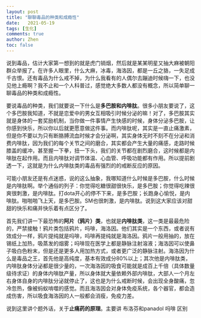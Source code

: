 ```yaml
---
layout: post
title: "聊聊毒品的种类和成瘾性"
date:   2021-05-19
tags: [生化]
comments: true
author: Zhen
toc: false
---
```

说到毒品，估计大家第一想到的就是虎门销烟，然后就是某某明星又抽大麻被朝阳群众举报了。在许多人眼里，什么大麻，冰毒，海洛因，都是一丘之貉，一失足成千古恨。还有毒品为什么戒不掉，为什么我看有的人偶尔去蹦迪时候嗨一下，也没见他上瘾啊？我不止和一个人科普过，感觉绝大多数人都没有概念，所以简单聊一聊毒品的种类和成瘾性。

要说毒品的种类，我们就要说一下什么是**多巴胺和内啡肽**。很多小朋友要说了，这个多巴胺我知道，不就是恋爱中的男女互相吸引时候分泌的嘛！对了，多巴胺其实就是身体的一套奖励机制，当你做一件事情产生快感的时候，身体分泌多巴胺，让你感到快乐，所以你以后就更愿意做这件事。而内啡肽呢，其实是一直止痛激素，但是你不要以为只有断胳膊流血时候才会分泌啊，其实身体无时不刻不在分泌和消费内啡肽，因为我们的每个关节之间的磨合，其实都会产生大量的痛感，走路时候膝盖的缓冲，甚至握一下拳，扭一下头，我们的关节都在剧烈磨合，这时候都是内啡肽在起作用。而且内啡肽对调节体温、心血管、呼吸功能都有作用。所以提前剧透一下，这就是为什么内啡肽类的毒品有强烈的的戒断反应的原因。

可能小朋友还是有点迷惑，说的这么抽象，我哪知道什么时候是多巴胺，什么时候是内啡肽啊。举个通俗的列子：你觉得吃糖很甜很快乐，是多巴胺；你觉得吃辣很爽很刺激，是内啡肽。打dota开心的停不下来，是多巴胺；长跑身心愉悦，是内啡肽。啪啪啪飞上天，是多巴胺。SM也很刺激，是内啡肽。说到这大家应该对甜甜的快乐和痛并快乐着有点区分了。

首先我们讲一下最恐怖的**阿片（鸦片）类**，也就是**内啡肽类**，这一类是最最危险的，严禁接触！鸦片类包括鸦片，吗啡，海洛因。他们其实是一个东西，或者说有效成分一样，鸦片提纯就是吗啡，吗啡再提纯就是海洛因。鸦片一般用抽的，放在锡纸上加热，吸蒸发的烟雾；吗啡现在医学上都是静脉注射溶液；海洛因可以使鼻子吸白色粉末，但是还是更多人用加热方式，或者更广泛的静脉注射。海洛因为什么是毒品之王，首先他是高纯度，基本有效成分80%以上；其次他是内啡肽类，内啡肽身体分泌都是很少量的，一次海洛因的吸食可能就是成百上千倍（具体数量级待求证）的身体内啡肽产量，所以身体就大量依赖外部内啡肽，大部人一个月左右身体自身的内啡肽分泌就停止了，这也是为什么戒断时候，会出现全身酸痛，忽冷忽热，像被蚂蚁啃噬的感觉。而且海洛因会对身体免疫系统，各个器官，都会造成伤害，所以吸食海洛因的人一般都会消瘦，免疫力差。

说到这里讲个题外话，关于**止痛药的原理**。主要讲
布洛芬和panadol 吗啡 区别

<!--stackedit_data:
eyJoaXN0b3J5IjpbMTgyNzkyMTY0NiwtMTQyMjI0OTU0MiwyMT
k3ODA1MTUsMTU5NzcxNjU4MSwtMTQ5NTE0NDY1OSwtMTQ4MDIy
NjY4OCwtNjI5NDQzNTE5LDEyODUxODQ0NTYsMTI4NTE4NDQ1Nl
19
-->